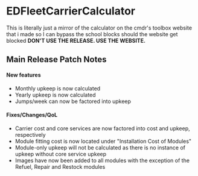 # EDFleetCarrierCalculator #
This is literally just a mirror of the calculator on the cmdr's toolbox website that i made so I can bypass the school blocks should the website get blocked
**DON'T USE THE RELEASE. USE THE WEBSITE.**
## Main Release Patch Notes ##
#### New features ####
- Monthly upkeep is now calculated
- Yearly upkeep is now calculated
- Jumps/week can now be factored into upkeep

#### Fixes/Changes/QoL ####
- Carrier cost and core services are now factored into cost and upkeep, respectively
- Module fitting cost is now located under "Installation Cost of Modules"
- Module-only upkeep will not be calculated as there is no instance of upkeep without core service upkeep
- Images have now been added to all modules with the exception of the Refuel, Repair and Restock modules

